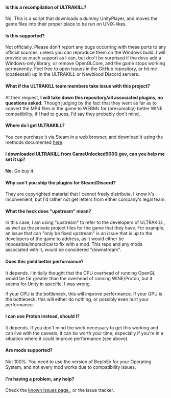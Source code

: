 #### Is this a recompilation of ULTRAKILL?
No. This is a script that downloads a dummy UnityPlayer, and moves the game files into their proper place to be run on UNIX-likes.

#### Is this supported?
Not officially. Please don't report any bugs occurring with these ports to any official sources, unless you can reproduce them on the Windows build. I will provide as much support as I can, but don't be surprised if the devs add a Windows-only library, or remove OpenGLCore, and the game stops working permanently. Feel free to open issues in the GitHub repository, or hit me (coatlessali) up in the ULTRAKILL or Newblood Discord servers.

#### What if the ULTRAKILL team members take issue with this project?
At their request, **I will take down this repository/all associated plugins, no questions asked.** Though judging by the fact that they went as far as to convert the MP4 files in the game to WEBMs for (presumably) better WINE compatibility, if I had to guess, I'd say they probably don't mind.

#### Where do I get ULTRAKILL?
You can purchase it via Steam in a web browser, and download it using the methods documented [here](https://github.com/coatlessali/UltraNix/wiki/Downloading-ULTRAKILL-and-Plugins).

#### I downloaded ULTRAKILL from GameUnlocked9000.gov, can you help me set it up?
**No.** Go buy it.

#### Why can't you ship the plugins for Steam/Discord?
They are copyrighted material that I cannot freely distribute. I know it's inconvenient, but I'd rather not get letters from either company's legal team.

#### What the heck does "upstream" mean?
In this case, I am using "upstream" to refer to the developers of ULTRAKILL, as well as the private project files for the game that they have. For example, an issue that can "only be fixed upstream" is an issue that is up to the developers of the game to address, as it would either be impossible/impractical to fix with a mod. This repo and any mods associated with it, would be considered "downstream".

#### Does this yield better performance?
It depends. I initially thought that the CPU overhead of running OpenGL would be far greater than the overhead of running WINE/Proton, but it seems for Unity in specific, I was wrong.

If your CPU is the bottleneck, this will improve performance. If your GPU is the bottleneck, this will either do nothing, or possibly even hurt your performance.

#### I can use Proton instead, should I?
It depends. If you don't mind the work necessary to get this working and can live with the caveats, it can be worth your time, especially if you're in a situation where it could improve performance (see above).

#### Are mods supported?
Not 100%. You need to use the version of BepInEx for your Operating System, and not every mod works due to compatibility issues.

#### I'm having a problem, any help?
Check the [known issues page.](https://github.com/coatlessali/UltraNix/wiki/Known-Issues), or the issue tracker.